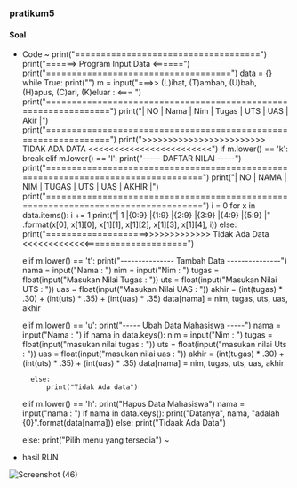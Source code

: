 ### pratikum5

#### Soal

- Code
~ 
print("====================================")
print("======>  Program Input Data  <======")
print("====================================")
data = {}
while True:
    print("")
    m = input("===>> (L)ihat, (T)ambah, (U)bah, (H)apus, (C)ari, (K)eluar : <=== ")
    print("================================================================")
    print("| NO |  Nama     |   Nim    |  Tugas  |  UTS  |  UAS  |   Akir |")
    print("================================================================")
    print(">>>>>>>>>>>>>>>>>>>>>>>> TIDAK ADA DATA <<<<<<<<<<<<<<<<<<<<<<<<")
    if m.lower() == 'k':
        break
   elif m.lower() == 'l':
        print("----- DAFTAR NILAI -----")
        print("==================================================================================")
        print("| NO |   NAMA     |   NIM        |  TUGAS   |   UTS     |   UAS      |  AKHIR    |")
        print("==================================================================================")
        i = 0
        for x in data.items():
            i += 1
            print("|  1 |{0:9}   |{1:9}     |{2:9} |{3:9}  |{4:9}   |{5:9}  |" .format(x[0], x[1][0],
                                                                                       x[1][1], x[1][2], x[1][3],
                                                                                       x[1][4], i))
    else:
            print("====================>>>>>>>>>>>>> Tidak Ada Data <<<<<<<<<<<<<====================")

    elif m.lower() == 't':
        print("--------------- Tambah Data ---------------")
        nama = input("Nama                  : ")
        nim = input("Nim                   : ")
        tugas = float(input("Masukan Nilai Tugas   : "))
        uts = float(input("Masukan Nilai UTS     : "))
        uas = float(input("Masukan Nilai UAS     : "))
        akhir = (int(tugas) * .30) + (int(uts) * .35) + (int(uas) * .35)
        data[nama] = nim, tugas, uts, uas, akhir

    elif m.lower() == 'u':
        print("----- Ubah Data Mahasiswa -----")
        nama = input("Nama  : ")
        if nama in data.keys():
            nim = input("Nim : ")
            tugas = float(input("masukan nilai tugas : "))
            uts = float(input("masukan nilai Uts : "))
            uas = float(input("masukan nilai uas : "))
            akhir = (int(tugas) * .30) + (int(uts) * .35) + (int(uas) * .35)
            data[nama] = nim, tugas, uts, uas, akhir

        else:
            print("Tidak Ada data")

    elif m.lower() == 'h':
        print("Hapus Data Mahasiswa")
        nama = input("nama : ")
        if nama in data.keys():
            print("Datanya", nama, "adalah {0}".format(data[nama]))
        else:
            print("Tidaak Ada Data")

    else:
        print("Pilih menu yang tersedia") ~

- hasil RUN

![Screenshot (46)](https://user-images.githubusercontent.com/115714443/204308824-c8dece66-84a1-4b1a-ba21-1423be3fcb38.png)
